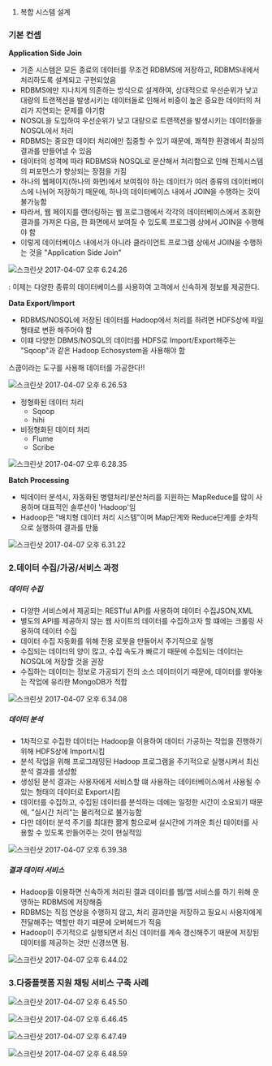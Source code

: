 1. 복합 시스템 설계

### 기본 컨셉

**Application Side Join**
 - 기존 시스템은 모든 종료의 데이터를 무조건 RDBMS에 저장하고, RDBMS내에서 처리하도록 설계되고 구현되었음
 - RDBMS에만 지나치게 의존하는 방식으로 설계하여, 상대적으로 우선순위가 낮고 대량의 트랜잭션을 발생시키는 데이터들로 인해서 비중이 높은 중요한 데이터의 처리가 지연되는 문제를 야기함
 - NOSQL을 도입하여 우선순위가 낮고 대량으로 트랜잭션을 발생시키는 데이터들을 NOSQL에서 처리
 - RDBMS는 중요한 데이터 처리에만 집중할 수 있기 때문에, 쾌적한 환경에서 최상의 결과를 만들어낼 수 있음
 - 데이터의 성격에 따라 RDBMS와 NOSQL로 분산해서 처리함으로 인해 전체시스템의 퍼포먼스가 향상되는 장점을 가짐
 - 하나의 웹페이지(하나의 화면)에서 보여줘야 하는 데이터가 여러 종류의 데이터베이스에 나뉘어 저장하기 때문에, 하나의 데이터베이스 내에서 JOIN을 수행하는 것이 불가능함
 - 따라서, 웹 페이지를 랜더링하는 웹 프로그램에서 각각의 데이터베이스에서 조회한 결과를 가져온 다음, 한 화면에서 보여질 수 있도록 프로그램 상에서 JOIN을 수행해야 함
 - 이렇게 데이터베이스 내에서가 아니라 클라이언트 프로그램 상에서 JOIN을 수행하는 것을 "Application Side Join"

 ![스크린샷 2017-04-07 오후 6.24.26](http://i.imgur.com/eAWg6s8.png)

: 이제는 다양한 종류의 데이터베이스를 사용하여 고객에서 신속하게 정보를 제공한다.

**Data Export/Import**
  - RDBMS/NOSQL에 저장된 데이터를 Hadoop에서 처리를 하려면 HDFS상에 파일 형태로 변환 해주어야 함
  - 이떄 다양한 DBMS/NOSQL의 데이터를 HDFS로 Import/Export해주는 "Sqoop"과 같은 Hadoop Echosystem을 사용해야 함

스쿱이라는 도구를 사용해 데이터를 가공한다!!

![스크린샷 2017-04-07 오후 6.26.53](http://i.imgur.com/tyXRKKr.png)

  - 정형화된 데이터 처리
      - Sqoop
      - hihi
  - 비정형화된 데이터 처리
      - Flume
      - Scribe

![스크린샷 2017-04-07 오후 6.28.35](http://i.imgur.com/c0LX3fC.png)

**Batch Processing**
 - 빅데이터 분석시, 자동화된 병렬처리/분산처리를 지원하는 MapReduce를 많이 사용하며 대표적인 솔루션이 'Hadoop'임
 - Hadoop은 "배치형 데이터 처리 시스템"이며 Map단계와 Reduce단계를 순차적으로 실행하여 결과를 만듦

 ![스크린샷 2017-04-07 오후 6.31.22](http://i.imgur.com/kgqICM7.png)

### 2.데이터 수집/가공/서비스 과정

##### 데이터 수집
 - 다양한 서비스에서 제공되는 RESTful API를 사용하여 데이터 수집JSON,XML
 - 별도의 API를 제공하지 않는 웹 사이트의 데이터를 수집하고자 할 떄에는 크롤링 사용하여 데이터 수집
 - 데이터 수집 자동화를 위해 전용 로봇을 만들어서 주기적으로 실행
 - 수집되는 데이터의 양이 많고, 수집 속도가 빠르기 때문에 수집되는 데이터는 NOSQL에 저장할 것을 권장
 - 수집하는 데이터는 정보로 가공되기 전의 소스 데이터이기 때문에, 데이터를 쌓아놓는 작업에 유리한 MongoDB가 적합

![스크린샷 2017-04-07 오후 6.34.08](http://i.imgur.com/pdJJ0X8.png)

##### 데이터 분석
 - 1차적으로 수집한 데이터는 Hadoop을 이용하여 데이터 가공하는 작업을 진행하기 위해 HDFS상에 Import시킴
 - 분석 작업을 위해 프로그래밍된 Hadoop 프로그램을 주기적으로 실행시켜서 최신 분석 결과를 생성함
 - 생성된 분석 결과는 사용자에게 서비스할 떄 사용하는 데이터베이스에서 사용될 수 있는 형태의 데이터로 Export시킴
 - 데이터를 수집하고, 수집된 데이터를 분석하는 데에는 일정한 시간이 소요되기 때문에, "실시간 처리"는 물리적으로 불가능함
 - 다만 데이터 분석 주기를 최대한 짦게 함으로써 실시간에 가까운 최신 데이터를 사용할 수 있도록 만들어주는 것이 현실적임

 ![스크린샷 2017-04-07 오후 6.39.38](http://i.imgur.com/NGiiCom.png)

##### 결과 데이터 서비스
  - Hadoop을 이용하면 신속하게 처리된 결과 데이터를 웹/앱 서비스를 하기 위해 운영하는 RDBMS에 저장해줌
  - RDBMS는 직접 연상을 수행하지 않고, 처리 결과만을 저장하고 필요시 사용자에게 전달해주는 역할만 하기 때문에 오버헤드가 적음
  - Hadoop이 주기적으로 실행되면서 최신 데이터를 계속 갱신해주기 때문에 저장된 데이터를 제공하는 것만 신경쓰면 됨.
  
![스크린샷 2017-04-07 오후 6.44.02](http://i.imgur.com/82dOtQf.png)

### 3.다중플랫폼 지원 채팅 서비스 구축 사례
![스크린샷 2017-04-07 오후 6.45.50](http://i.imgur.com/qG9WVv3.png)

![스크린샷 2017-04-07 오후 6.46.45](http://i.imgur.com/6vbvAKH.png)

![스크린샷 2017-04-07 오후 6.47.49](http://i.imgur.com/tO7OqBm.png)

![스크린샷 2017-04-07 오후 6.48.59](http://i.imgur.com/JazV8vU.png)
